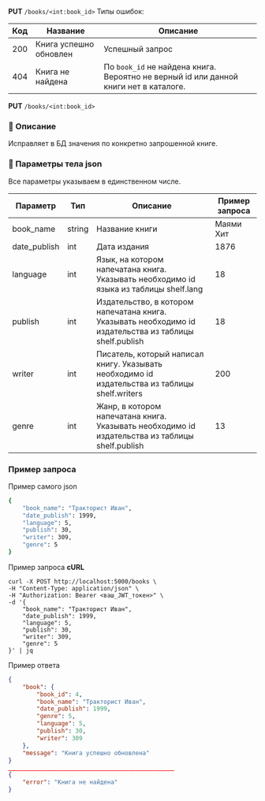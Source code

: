 **PUT** `/books/<int:book_id>`
Типы ошибок:

| Код | Название | Описание |
| --- | --- | --- |
| 200 | Книга успешно обновлен | Успешный запрос |
| 404 | Книга не найдена | По `book_id` не найдена книга. Вероятно не верный id или данной книги нет в каталоге. |

**PUT** `/books/<int:book_id>`

### 🔹 Описание

Исправляет в БД значения по конкретно запрошенной книге. 

### 🔹 Параметры тела json

Все параметры указываем в единственном числе. 

| Параметр | Тип | Описание | Пример запроса |
| --- | --- | --- | --- |
| book_name | string | Название книги | Маями Хит |
| date_publish | int | Дата издания | 1876 |
| language | int | Язык, на котором напечатана книга. Указывать необходимо id языка из таблицы shelf.lang | 18 |
| publish | int | Издательство, в котором напечатана книга. Указывать необходимо id издательства из таблицы shelf.publish | 18 |
| writer | int | Писатель, который написал книгу. Указывать необходимо id издательства из таблицы shelf.writers | 200 |
| genre | int | Жанр, в котором напечатана книга. Указывать необходимо id издательства из таблицы shelf.publish | 13 |

### Пример запроса

Пример самого json

```bash
{
    "book_name": "Тракторист Иван",
    "date_publish": 1999,
    "language": 5,
    "publish": 30,
    "writer": 309,
    "genre": 5
}
```

Пример запроса **cURL**

```
curl -X POST http://localhost:5000/books \
-H "Content-Type: application/json" \
-H "Authorization: Bearer <ваш_JWT_токен>" \
-d '{
    "book_name": "Тракторист Иван",
    "date_publish": 1999,
    "language": 5,
    "publish": 30,
    "writer": 309,
    "genre": 5
}' | jq

```

Пример ответа

```json
{
    "book": {
        "book_id": 4,
        "book_name": "Тракторист Иван",
        "date_publish": 1999,
        "genre": 5,
        "language": 5,
        "publish": 30,
        "writer": 309
    },
    "message": "Книга успешно обновлена"
}
_______________________________________________
{
    "error": "Книга не найдена"
}
```